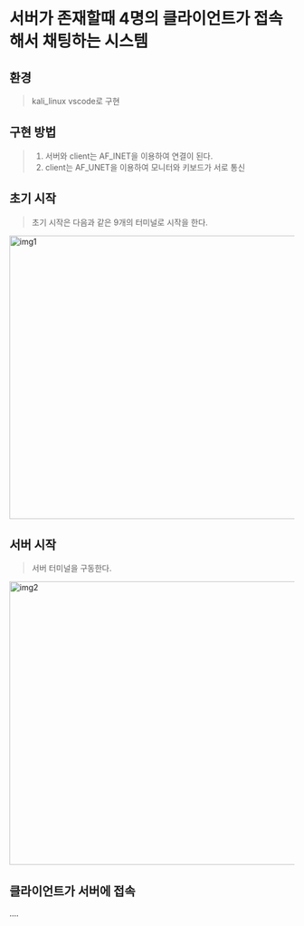 # 서버가 존재할때 4명의 클라이언트가 접속해서 채팅하는 시스템 

## 환경 
> kali_linux
> vscode로 구현

## 구현 방법
>1. 서버와 client는 AF_INET을 이용하여 연결이 된다. 
>2. client는 AF_UNET을 이용하여 모니터와 키보드가 서로 통신

## 초기 시작
> 초기 시작은 다음과 같은 9개의 터미널로 시작을 한다. 
<img src ="https://user-images.githubusercontent.com/45085563/174059833-7c34f990-38ee-4c68-bfc1-9b048019866a.png"  alt="img1" height="500" width="600">   

## 서버 시작 
>서버 터미널을 구동한다.
<img src ="https://user-images.githubusercontent.com/45085563/174060448-6438b77d-8954-42c4-a04d-32087a39d31f.png"  alt="img2" height="500" width="600">   

## 클라이언트가 서버에 접속 
>
....
